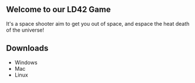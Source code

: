 ## Welcome to our LD42 Game

It's a space shooter aim to get you out of space, and espace the heat death of the universe!

## Downloads
- Windows
- Mac
- Linux
